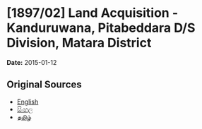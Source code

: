 # [1897/02] Land Acquisition - Kanduruwana, Pitabeddara D/S Division, Matara District

**Date:** 2015-01-12

## Original Sources

- [English](https://documents.gov.lk/view/extra-gazettes/2015/1/1897-02_E.pdf)
- [සිංහල](https://documents.gov.lk/view/extra-gazettes/2015/1/1897-02_S.pdf)
- [தமிழ்](https://documents.gov.lk/view/extra-gazettes/2015/1/1897-02_T.pdf)
